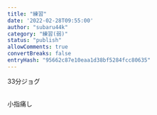 ```yaml
---
title: "練習"
date: '2022-02-28T09:55:00'
author: "subaru44k"
category: "練習(弱)"
status: "publish"
allowComments: true
convertBreaks: false
entryHash: "95662c87e10eaa1d38bf5284fcc80635"
---
```

33分ジョグ<div><br></div><div>小指痛し</div>
